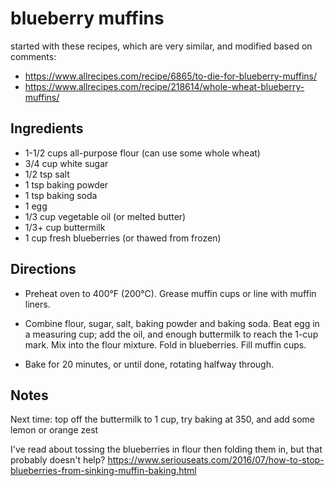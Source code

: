 # blueberry muffins

started with these recipes, which are very similar, and modified based on comments:
* https://www.allrecipes.com/recipe/6865/to-die-for-blueberry-muffins/
* https://www.allrecipes.com/recipe/218614/whole-wheat-blueberry-muffins/


## Ingredients

* 1-1/2 cups all-purpose flour (can use some whole wheat)
* 3/4 cup white sugar
* 1/2 tsp salt
* 1 tsp baking powder
* 1 tsp baking soda
* 1 egg
* 1/3 cup vegetable oil (or melted butter)
* 1/3+ cup buttermilk
* 1 cup fresh blueberries (or thawed from frozen)

## Directions

* Preheat oven to 400°F (200°C). Grease muffin cups or line with muffin liners.

* Combine flour, sugar, salt, baking powder and baking soda. Beat egg in a measuring cup; add the oil, and enough buttermilk to reach the 1-cup mark. Mix into the flour mixture. Fold in blueberries. Fill muffin cups.

* Bake for 20 minutes, or until done, rotating halfway through.

## Notes

Next time: top off the buttermilk to 1 cup, try baking at 350, and add some lemon or orange zest

I've read about tossing the blueberries in flour then folding them in, but that probably doesn't help? https://www.seriouseats.com/2016/07/how-to-stop-blueberries-from-sinking-muffin-baking.html
